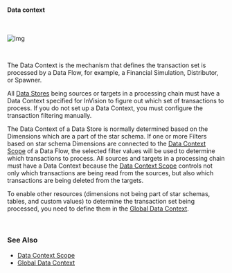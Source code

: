 #### Data context

<br/>

![img](https://profitbasedocs.blob.core.windows.net/images/Dcont.png)

<br/>



The Data Context is the mechanism that defines the transaction set is processed by a Data Flow, for example, a Financial Simulation, Distributor, or Spawner.

All [Data Stores](../../datastores/index.md) being sources or targets in a processing chain must have a Data Context specified for InVision to figure out which set of transactions to process. If you do not set up a Data Context, you must configure the transaction filtering manually.

The Data Context of a Data Store is normally determined based on the Dimensions which are a part of the star schema. If one or more Filters based on star schema Dimensions are connected to the [Data Context Scope](./datacontextscope.md) of a Data Flow, the selected filter values will be used to determine which transactions to process. All sources and targets in a processing chain must have a Data Context because the [Data Context Scope](./datacontextscope.md) controls not only which transactions are being read from the sources, but also which transactions are being deleted from the targets.

To enable other resources (dimensions not being part of star schemas, tables, and custom values) to determine the transaction set being processed, you need to define them in the [Global Data Context](globaldatacontext.md).

<br/>

### See Also

* [Data Context Scope](./datacontextscope.md)
* [Global Data Context](./globaldatacontext.md)
